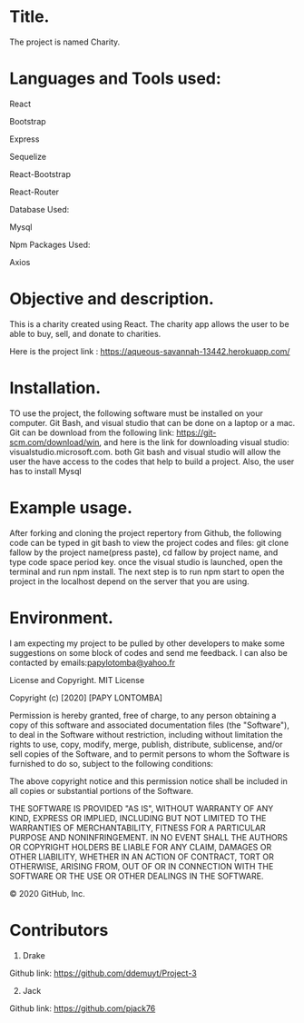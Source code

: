 

# Title.

The project is named  Charity.


# Languages and Tools used:

React

Bootstrap

Express

Sequelize 

React-Bootstrap

React-Router

Database Used:

Mysql 

Npm Packages Used:

Axios

# Objective and description.

This is a charity created using React. The charity app allows the user to be able to buy, sell, and donate to charities. 

Here is the project link : https://aqueous-savannah-13442.herokuapp.com/



# Installation.

TO use the project, the following software must be installed on your computer. Git Bash, and visual studio that can be done on a laptop or a mac. Git can be download from the following link: https://git-scm.com/download/win, and here is the link for downloading visual studio: visualstudio.microsoft.com. both Git bash and visual studio will allow the user the have access to the codes that help to build a project. Also, the user has to install Mysql 

# Example usage.

After forking and cloning the project repertory from Github, the following code can be typed in git bash to view the project codes and files: git clone fallow by the project name(press paste), cd fallow by project name, and type code space period key. once the visual studio is launched, open the terminal and run npm install. The next step is to run npm start to open the project in the localhost depend on the server that you are using.

# Environment.

I am expecting my project to be pulled by other developers to make some suggestions on some block of codes and send me feedback. I can also be contacted by emails:papylotomba@yahoo.fr

License and Copyright.
MIT License

Copyright (c) [2020] [PAPY LONTOMBA]

Permission is hereby granted, free of charge, to any person obtaining a copy of this software and associated documentation files (the "Software"), to deal in the Software without restriction, including without limitation the rights to use, copy, modify, merge, publish, distribute, sublicense, and/or sell copies of the Software, and to permit persons to whom the Software is furnished to do so, subject to the following conditions:

The above copyright notice and this permission notice shall be included in all copies or substantial portions of the Software.

THE SOFTWARE IS PROVIDED "AS IS", WITHOUT WARRANTY OF ANY KIND, EXPRESS OR IMPLIED, INCLUDING BUT NOT LIMITED TO THE WARRANTIES OF MERCHANTABILITY, FITNESS FOR A PARTICULAR PURPOSE AND NONINFRINGEMENT. IN NO EVENT SHALL THE AUTHORS OR COPYRIGHT HOLDERS BE LIABLE FOR ANY CLAIM, DAMAGES OR OTHER LIABILITY, WHETHER IN AN ACTION OF CONTRACT, TORT OR OTHERWISE, ARISING FROM, OUT OF OR IN CONNECTION WITH THE SOFTWARE OR THE USE OR OTHER DEALINGS IN THE SOFTWARE.

© 2020 GitHub, Inc.

# Contributors 

1. Drake 

Github link: https://github.com/ddemuyt/Project-3

2. Jack

Github link: https://github.com/pjack76
